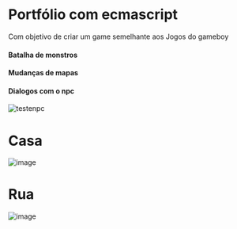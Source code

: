 # Portfólio com ecmascript
Com objetivo de criar um game semelhante aos Jogos do gameboy

#### Batalha de monstros

#### Mudanças de mapas

#### Dialogos com o npc
![testenpc](https://user-images.githubusercontent.com/19413241/209397012-e67ac093-0e69-4c68-8e86-e77c2d07c878.gif)

# Casa
![image](https://user-images.githubusercontent.com/19413241/198895396-26d790ff-09d1-4939-984f-a9cb0ad2c9b7.png)

# Rua
![image](https://user-images.githubusercontent.com/19413241/198895433-b5e8f949-5c70-405f-bd77-c8318dd89f89.png)
